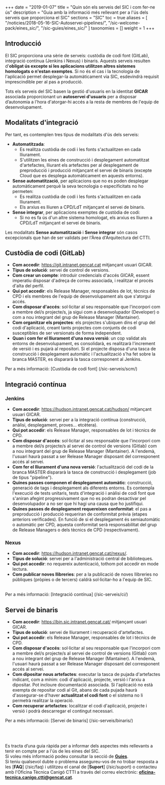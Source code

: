 +++
date = "2019-01-07"
title = "Quin són els serveis del SIC i com fer-ne ús"
description = "Guia amb la informació més rellevant per a l'ús dels serveis que proporciona el SIC"
sections = "SIC"
toc = true
aliases = [
    "/noticies/2018-05-16-SIC-Autoservei-pipelines/",
    "/sic-welcome-pack/eines_sic/",
    "/sic-guies/eines_sic/"
]
taxonomies = []
weight = 1
+++

## Introducció

El SIC proporciona una sèrie de serveis: custòdia de codi font (GitLab), integració contínua (Jenkins i Nexus) i binaris. Aquests serveis resulten d'**obligat ús excepte si les aplicacions utilitzen altres sistemes homologats o n'estan exemptes**. Si no és el cas i la tecnologia de l'aplicació permet desplegar-la automàticament via SIC, esdevindrà requisit imprescindible per al pas a producció.

Tots els serveis del SIC basen la gestió d'usuaris en la identitat **GICAR** associada proporcionant un **autoservei d'usuaris** per a disposar d’autonomia a l'hora d'atorgar-hi accés a la resta de membres de l'equip de desenvolupament.

## Modalitats d'integració

Per tant, es contemplen tres tipus de modalitats d'ús dels serveis:

* **Automatitzada**: 
	- Es realitza custòdia de codi i les fonts s'actualitzen en cada lliurament.
	- S'utilitzen les eines de construcció i desplegament automatitzat d'artefactes, lliurant els artefactes per al desplegament de preproducció i producció mitjançant el servei de binaris (excepte Cloud que es desplega automàticament en aquests entorns).
* **Sense automatització**, per aplicacions que no es poden desplegar automàticament perquè la seva tecnologia o especificitats no ho permeten:
    - Es realitza custòdia de codi i les fonts s'actualitzen en cada lliurament.
	- Els arxius es lliuren a CPD/LdT mitjançant el servei de binaris.
* **Sense integrar**, per aplicacions exemptes de custòdia de codi:
    - Si no es fa ús d'un altre sistema homologat, els arxius es lliuren a CPD/LdT mitjançant el servei de binaris.

Les modalitats **Sense automatització** i **Sense integrar** són casos excepcionals que han de ser validats per l'Àrea d'Arquitectura del CTTI.
    
## Custòdia de codi (GitLab)

* **Com accedir**: https://git.intranet.gencat.cat mitjançant usuari GICAR.
* **Tipus de solució**: servei de control de versions.
* **Com crear un compte**: introduir credencials d'accés GICAR, essent imperatiu disposar d'adreça de correu associada, i realitzar el procés d'alta del perfil.
* **Qui pot accedir**: els Release Manager, responsables de lot, tècnics de CPD i els membres de l'equip de desenvolupament als que s'atorgui accés.
* **Com disposar d'accés**: sol·licitar al seu responsable que l'incorpori com a membre del/s projecte/s, ja sigui com a desenvolupador (Developer) o com a nou integrant del grup de Release Manager (Mantainer).
* **Com organitzar els projectes**: els projectes s'ubiquen dins el grup del codi d'aplicació, creant tants projectes com conjunts de codi susceptibles de ser versionats de forma independent.
* **Quan i com fer el lliurament d'una nova versió**: un cop validat als entorns de desenvolupament, es consolidarà, es realitzarà l'increment de versió i es pujarà al repositori. Si el projecte disposa d'una tasca de construcció i desplegament automàtic i l'actualització s'ha fet sobre la branca MASTER, es dispararà la tasca corresponent al Jenkins.

Per a més informació: [Custòdia de codi font] (/sic-serveis/scm/)

## Integració contínua

### Jenkins

* **Com accedir**: https://hudson.intranet.gencat.cat/hudson/ mitjançant usuari GICAR.
* **Tipus de solució**: servei per a la integració contínua (construcció, anàlisi, desplegament, proves... etcètera).
* **Qui pot accedir**: els Release Manager, responsables de lot i tècnics de CPD.
* **Com disposar d'accés**: sol·licitar al seu responsable que l'incorpori com a membre del/s projecte/s al servei de control de versions (Gitlab) com a nou integrant del grup de Release Manager (Mantainer). A l'endemà, l'usuari haurà passat a ser Release Manager disposant del corresponent accés al servei.
* **Com fer el lliurament d'una nova versió**: l'actualització del codi de la branca MASTER dispararà la tasca de construcció i desplegament (job de tipus "pipeline").
* **Quines passes componen el desplegament automàtic**: construcció, generació de tags i desplegament als diferents entorns. Es contempla l'execució de tests unitaris, tests d'integració i anàlisi de codi font que s'aniran afegint progressivament que no es podran desactivar pel desenvolupador a no ser que hi hagi una causa que ho justifiqui.
* **Quines passes de desplegament requereixen conformitat**: el pas a preproducció i producció requeriran de conformitat prèvia (etapes anteriors verificades). En funció de si el desplegament és semiautomàtic o automàtic per CPD, aquesta conformitat serà responsabilitat del grup de Release Managers o dels tècnics de CPD (respectivament).

### Nexus

* **Com accedir**: https://hudson.intranet.gencat.cat/nexus/.
* **Tipus de solució**: servei per a l'administració central de biblioteques.
* **Qui pot accedir**: no requereix autenticació, tothom pot accedir en mode lectura.
* **Com publicar noves llibreries**: per a la publicació de noves llibreries no públiques (pròpies o de tercers) caldrà sol·licitar-ho a l'equip de SIC.

<br/>
Per a més informació: [Integració contínua] (/sic-serveis/ci/)

## Servei de binaris

* **Com accedir**: https://bin.sic.intranet.gencat.cat/ mitjançant usuari GICAR.
* **Tipus de solució**: servei de lliurament i recuperació d'artefactes.
* **Qui pot accedir**: els Release Manager, responsables de lot i tècnics de CPD.
* **Com disposar d'accés**: sol·licitar al seu responsable que l'incorpori com a membre del/s projecte/s al servei de control de versions (Gitlab) com a nou integrant del grup de Release Manager (Mantainer). A l'endemà, l'usuari haurà passat a ser Release Manager disposant del corresponent accés al servei.
* **Com dipositar nous artefactes**: executar la tasca de pujada d'artefactes indicant, com a mínim: codi d'aplicació, projecte, versió i l'arxiu a dipositar. Pot incloure documentació associada. Si l'aplicació no està exempta de repositar codi al Git, abans de cada pujada haurà d'assegurar-se d'haver **actualitzat el codi font** o el sistema no li permetrà realitzar la operació.
* **Com recuperar artefactes**: localitzar el codi d'aplicació, projecte i versió i podrà descarregar el contingut necessari.

Per a més informació: [Servei de binaris] (/sic-serveis/binaris/)

<br/><br/><br/>
Es tracta d’una guia ràpida per a informar dels aspectes més rellevants a tenir en compte per a l'ús de les eines del SIC.
<br/>
Si voleu més informació podeu consultar la secció de [**Guies**](/sic-guies/). <br/>
Si teniu qualsevol dubte o problema assegureu-vos de no trobar resposta a les [**FAQ**] (/sic/faq) i utilitzeu el canal de [**Suport**] (/sic/suport) o contacteu amb l'Oficina Tècnica Canigó CTTI a través del correu electrònic: **oficina-tecnica.canigo.ctti@gencat.cat**.